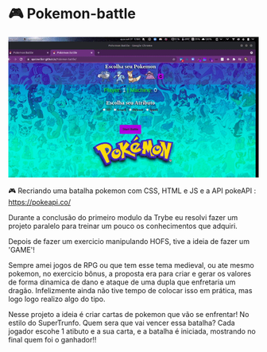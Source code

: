 # 🎮 Pokemon-battle
![alt text](https://github.com/APOLOWILKER/Pokemon-battle/blob/main/ezgif.com-gif-maker.gif)

🎮 Recriando uma batalha pokemon com CSS, HTML e JS e a API pokeAPI :
https://pokeapi.co/

Durante a conclusão do primeiro modulo da Trybe eu resolvi fazer um projeto paralelo para treinar um pouco os conhecimentos que adquiri.

Depois de fazer um exercicio manipulando HOFS, tive a ideia de fazer um 'GAME'!

Sempre amei jogos de RPG ou que tem esse tema medieval, ou ate mesmo pokemon, no exercicio bônus, a proposta era para criar e gerar os valores de forma dinamica de dano e ataque de uma dupla que enfretaria um dragão.
Infelizmente ainda não tive tempo de colocar isso em prática, mas logo logo realizo algo do tipo.

Nesse projeto a ideia é criar cartas de pokemon que vão se enfrentar! No estilo do SuperTrunfo.
 Quem sera que vai vencer essa batalha?
Cada jogador escohe 1 atibuto e a sua carta, e a batalha é iniciada, mostrando no final quem foi o ganhador!!


